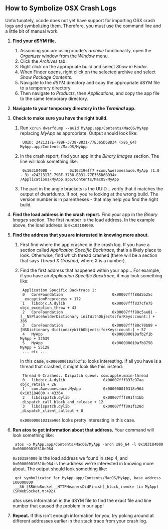 ## How to Symbolize OSX Crash Logs
Unfortunately, xcode does not yet have support for importing OSX crash logs and symbolizing them. Therefore, you must use the command line and a little bit of manual work.

1. **Find your dSYM file.**
    1. Assuming you are using xcode's *archive* functionality, open the *Organizer* window from the *Window* menu.
    2. Click the *Archives* tab.
    3. Right click on the appropriate build and select *Show in Finder*.
    4. When Finder opens, right click on the selected archive and select *Show Package Contents*.
    5. Navigate to the *dSYM* directory and copy the appropriate dSYM file to a temporary directory.
    6. Then navigate to *Products*, then *Applications*, and copy the app file to the same temporary directory.
2. **Navigate to your temporary directory in the *Terminal* app.**
3. **Check to make sure you have the right build.**
    1. Run `xcrun dwarfdump --uuid MyApp.app/Contents/MacOS/MyApp` replacing *MyApp* as appropriate. Output should look like:

            UUID: 2421317E-79BF-3738-B831-77E365D6BD34 (x86_64) MyApp.app/Contents/MacOS/MyApp

    2. In the crash report, find your app in the *Binary Images* section. The line will look something like:

            0x103184000 -        0x10319eff7 +com.Awesomesauce.MyApp (1.0 - 3) <2421317E-79BF-3738-B831-77E365D6BD34> /Applications/MyApp.app/Contents/MacOS/MyApp

    3. The part in the angle brackets is the UUID... verify that it matches the output of dwarfdump. If not, you're looking at the wrong build. The version number is in parentheses - that may help you find the right build.
4. **Find the load address in the crash report.** Find your app in the *Binary Images* section. The first number is the load address. In the example above, the load address is `0x103184000`.
5. **Find the address that you are interested in knowing more about.**
    1. First find where the app crashed in the crash log. If you have a section called *Application Specific Backtrace*, that's a likely place to look. Otherwise, find which thread crashed (there will be a section that says *Thread X Crashed*, where X is a number).
    2. Find the first address that happened within your app... For example, if you have an *Application Specific Backtrace*, it may look something like:

            Application Specific Backtrace 1:
            0   CoreFoundation                      0x00007fff88d5b25c __exceptionPreprocess + 172
            1   libobjc.A.dylib                     0x00007fff837cfe75 objc_exception_throw + 43
            2   CoreFoundation                      0x00007fff88c5ae81 -[__NSPlaceholderDictionary initWithObjects:forKeys:count:] + 385
            3   CoreFoundation                      0x00007fff88c70b89 +[NSDictionary dictionaryWithObjects:forKeys:count:] + 57
            4   MyApp                               0x000000010afb2f1b MyApp + 32539
            5   MyApp                               0x000000010afb8758 MyApp + 55128
            ... etc ...

        In this case, `0x000000010afb2f1b` looks interesting. If all you have is a thread that crashed, it might look like this instead:

            Thread 0 Crashed:: Dispatch queue: com.apple.main-thread
            0   libobjc.A.dylib               	0x00007fff837c97aa objc_retain + 26
            1   com.Awesomesauce.MyApp        	0x000000010318e964 0x103184000 + 43364
            2   libdispatch.dylib             	0x00007fff891f41bb _dispatch_call_block_and_release + 12
            3   libdispatch.dylib             	0x00007fff891f128d _dispatch_client_callout + 8

        `0x000000010318e964` looks pretty interesting in this case.

6. **Run atos to get information about that address.** Your command will look something like:

        atos -o MyApp.app/Contents/MacOS/MyApp -arch x86_64 -l 0x103184000 0x000000010318e964

    `0x103184000` is the load address we found in step 4, and `0x000000010318e964` is the address we're interested in knowing more about. The output should look something like:

        got symbolicator for MyApp.app/Contents/MacOS/MyApp, base address 100000000
        __36-[SRWebSocket _HTTPHeadersDidFinish]_block_invoke (in MyApp) (SRWebSocket.m:492)

    *atos* uses information in the dSYM file to find the exact file and line number that caused the problem in our app!

7. **Repeat.** If this isn't enough information for you, try poking around at different addresses earlier in the stack trace from your crash log.
